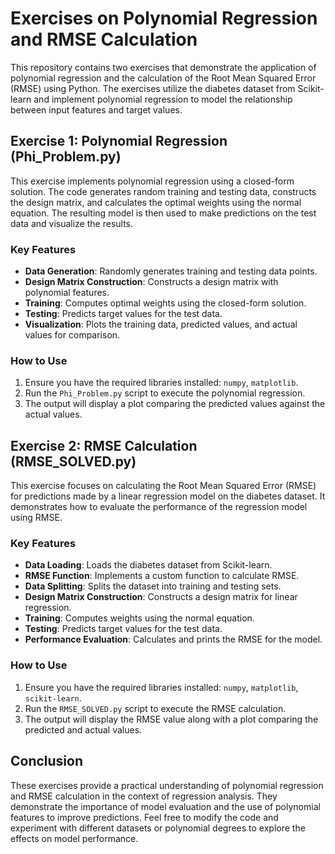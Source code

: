 # Exercises on Polynomial Regression and RMSE Calculation

This repository contains two exercises that demonstrate the application of polynomial regression and the calculation of the Root Mean Squared Error (RMSE) using Python. The exercises utilize the diabetes dataset from Scikit-learn and implement polynomial regression to model the relationship between input features and target values.

## Exercise 1: Polynomial Regression (Phi_Problem.py)

This exercise implements polynomial regression using a closed-form solution. The code generates random training and testing data, constructs the design matrix, and calculates the optimal weights using the normal equation. The resulting model is then used to make predictions on the test data and visualize the results.

### Key Features

- **Data Generation**: Randomly generates training and testing data points.
- **Design Matrix Construction**: Constructs a design matrix with polynomial features.
- **Training**: Computes optimal weights using the closed-form solution.
- **Testing**: Predicts target values for the test data.
- **Visualization**: Plots the training data, predicted values, and actual values for comparison.

### How to Use

1. Ensure you have the required libraries installed: `numpy`, `matplotlib`.
2. Run the `Phi_Problem.py` script to execute the polynomial regression.
3. The output will display a plot comparing the predicted values against the actual values.

## Exercise 2: RMSE Calculation (RMSE_SOLVED.py)

This exercise focuses on calculating the Root Mean Squared Error (RMSE) for predictions made by a linear regression model on the diabetes dataset. It demonstrates how to evaluate the performance of the regression model using RMSE.

### Key Features

- **Data Loading**: Loads the diabetes dataset from Scikit-learn.
- **RMSE Function**: Implements a custom function to calculate RMSE.
- **Data Splitting**: Splits the dataset into training and testing sets.
- **Design Matrix Construction**: Constructs a design matrix for linear regression.
- **Training**: Computes weights using the normal equation.
- **Testing**: Predicts target values for the test data.
- **Performance Evaluation**: Calculates and prints the RMSE for the model.

### How to Use

1. Ensure you have the required libraries installed: `numpy`, `matplotlib`, `scikit-learn`.
2. Run the `RMSE_SOLVED.py` script to execute the RMSE calculation.
3. The output will display the RMSE value along with a plot comparing the predicted and actual values.

## Conclusion

These exercises provide a practical understanding of polynomial regression and RMSE calculation in the context of regression analysis. They demonstrate the importance of model evaluation and the use of polynomial features to improve predictions. Feel free to modify the code and experiment with different datasets or polynomial degrees to explore the effects on model performance.